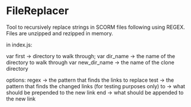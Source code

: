 # FileReplacer
Tool to recursively replace strings in SCORM files following using REGEX. Files are unzipped and rezipped in memory.

in index.js:

var first -> directory to walk through;
var dir_name -> the name of the directory to walk through
var new_dir_name -> the name of the clone directory

options:
  regex -> the pattern that finds the links to replace
  test -> the pattern that finds the changed links (for testing purposes only)
  to -> what should be prepended to the new link
  end -> what should be appended to the new link
